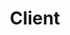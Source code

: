 ---
layout: default
title: Client
slug: work
path: ../

meta-title: HireUp Video Productions
meta-description: HireUp Video Productions

client-order: 7

client-name: HireUp Video Productions
client-slug: hireup
client-tag: "Logo Design, Branding & Marketing Site"
client-desc: ""

---
